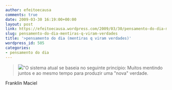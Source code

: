 ```yaml
---
author: efeitoecausa
comments: true
date: 2009-03-30 16:19:00+00:00
layout: post
link: https://efeitoecausa.wordpress.com/2009/03/30/pensamento-do-dia-mentiras-q-viram-verdades/
slug: pensamento-do-dia-mentiras-q-viram-verdades
title: '>pensamento do dia (mentiras q viram verdades)'
wordpress_id: 505
categories:
- pensamento do dia
---
```


>[![](http://efeitoecausa.files.wordpress.com/2009/03/mentiras.jpg?w=300)](http://efeitoecausa.files.wordpress.com/2009/03/mentiras.jpg)"O sistema atual se baseia no seguinte princípio: Muitos mentindo juntos e ao mesmo tempo para produzir uma "nova" verdade.  
  
Franklin Maciel  

